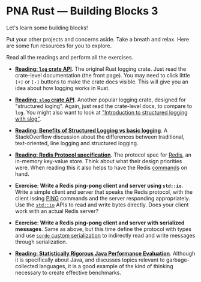 # PNA Rust &mdash; Building Blocks 3

Let's learn some building blocks!

Put your other projects and concerns aside. Take a breath and relax. Here
are some fun resources for you to explore.

Read all the readings and perform all the exercises.

- **[Reading: `log` crate API][l]**. The original Rust logging crate. Just read
  the crate-level documentation (the front page). You may need to click little `[+]`
  or `[-]` buttons to make the crate docs visible. This will give you an idea
  about how logging works in Rust.

- **[Reading: `slog` crate API][sl]**. Another popular logging crate, designed
  for "structured loging". Again, just read the crate-level docs, to compare to
  `log`. You might also want to look at ["Introduction to structured logging
  with slog"][sli].

- **[Reading: Benefits of Structured Logging vs basic logging][lvsl]**. A
  StackOverflow discussion about the differences between traditional,
  text-oriented, line logging and structured logging.

- **[Reading: Redis Protocol specification][rp]**. The protocol spec for
  [Redis], an in-memory key-value store. Think about what their design
  priorities were. When reading this it also helps to have the Redis [commands]
  on hand.

- **Exercise: Write a Redis ping-pong client and server using `std::io`**. Write
  a simple client and server that speaks the Redis protocol, with the client
  issing [PING] commands and the server responding appropriately. Use the
  [`std::io`] APIs to read and write bytes directly. Does your client work with
  an actual Redis server?

- **Exercise: Write a Redis ping-pong client and server with serialized
  messages**. Same as above, but this time define the protocol with types and
  use [`serde` custom serialization][cs] to indirectly read and write messages
  through serialization.

- **[Reading: Statistically Rigorous Java Performance Evaluation][pe]**.
  Although it is specifically about Java, and discusses topics relevant to
  garbage-collected languages, it is a good example of the kind of thinking
  necessary to create effective benchmarks.

<!-- TODO: better benchmarking reading -->
<!-- TODO: something about traits? -->

[pe]: https://dri.es/files/oopsla07-georges.pdf
[cs]: https://serde.rs/custom-serialization.html
[`std::io`]: https://doc.rust-lang.org/std/io/
[PING]: https://redis.io/commands/ping
[commands]: https://redis.io/commands
[Redis]: https://redis.io/
[rp]: https://redis.io/topics/protocol
[l]: https://docs.rs/log/
[sl]: https://docs.rs/slog/
[sli]: https://github.com/slog-rs/slog/wiki/Introduction-to-structured-logging-with-slog
[lvsl]: https://softwareengineering.stackexchange.com/questions/312197/benefits-of-structured-logging-vs-basic-logging
